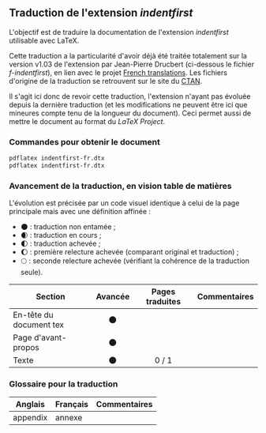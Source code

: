 ## Traduction de l'extension *indentfirst*

L'objectif est de traduire la documentation de l'extension *indentfirst* utilisable avec LaTeX. 

Cette traduction a la particularité d'avoir déjà été traitée totalement sur la version v1.03 de l'extension par Jean-Pierre Drucbert (ci-dessous le fichier *f-indentfirst*), en lien avec le projet [French translations](https://www.ctan.org/pkg/french-translations). Les fichiers d'origine de la traduction se retrouvent sur le site du [CTAN](https://www.ctan.org/tex-archive/info/french-translations/macros/latex/required/tools).

Il s'agit ici donc de revoir cette traduction, l'extension n'ayant pas évoluée depuis la dernière traduction (et les modifications ne peuvent être ici que mineures compte tenu de la longueur du document). Ceci permet aussi de mettre le document au format du *LaTeX Project*.

### Commandes pour obtenir le document

```bash
pdflatex indentfirst-fr.dtx
pdflatex indentfirst-fr.dtx
```

### Avancement de la traduction, en vision table de matières

L'évolution est précisée par un code visuel identique à celui de la page principale mais avec une définition affinée :

- :new_moon: : traduction non entamée ;
- :waxing_crescent_moon: : traduction en cours ;
- :first_quarter_moon: : traduction achevée ;
- :waxing_gibbous_moon: : première relecture achevée (comparant original et traduction) ; 
- :full_moon: : seconde relecture achevée (vérifiant la cohérence de la traduction seule).

Section                       | Avancée                | Pages traduites | Commentaires 
----------------------------- | :--------------------: | :-------------: | -------------------------
En-tête du document tex       | :new_moon:             |                 |
Page d'avant-propos           | :new_moon:             |                 | 
Texte                         | :new_moon:             | 0 / 1           |


### Glossaire pour la traduction

Anglais                   | Français                                          | Commentaires 
------------------------- | ------------------------------------------------- | -------------------------------
appendix                  | annexe                                            | 

